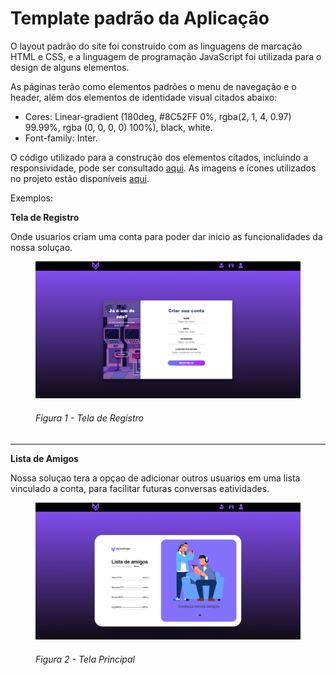 # Template padrão da Aplicação

O layout padrão do site foi construído com as linguagens de marcação HTML e CSS, e a linguagem de programação JavaScript foi utilizada para o design de alguns elementos.

As páginas terão como elementos padrões o menu de navegação e o header, além dos elementos de identidade visual citados abaixo:

<ul>
<li>Cores: Linear-gradient (180deg, #8C52FF 0%, rgba(2, 1, 4, 0.97) 99.99%, rgba (0, 0, 0, 0) 100%), black, white.</li>
<li>Font-family: Inter.</li>
</ul>
  
O código utilizado para a construção dos elementos citados, incluindo a responsividade, pode ser consultado <a href="https://github.com/ICEI-PUC-Minas-PMV-ADS/MatchFinder-Turma4-Grupo4/tree/main/codigo-fonte">aqui</a>. As imagens e ícones utilizados no projeto estão disponíveis <a href="https://github.com/ICEI-PUC-Minas-PMV-ADS/MatchFinder-Turma4-Grupo4/tree/main/documentos/img">aqui</a>.

Exemplos:

<b>Tela de Registro</b>
<p>Onde usuarios criam uma conta para poder dar inicio as funcionalidades da nossa soluçao.</p>
<figure> 
  <p><img src="https://github.com/ICEI-PUC-Minas-PMV-ADS/MatchFinder-Turma4-Grupo4/blob/main/documentos/img/tela_registre-se.png">
  <figcaption> <h6>Figura 1 - Tela de Registro</h6></figcaption>  
</figure></p>
<hr>
<b>Lista de Amigos</b>
<p>Nossa soluçao tera a opçao de adicionar outros usuarios em uma lista vinculado a conta, para facilitar futuras conversas eatividades.</p>
<p><figure> 
  <img src="https://github.com/ICEI-PUC-Minas-PMV-ADS/MatchFinder-Turma4-Grupo4/blob/main/documentos/img/lista_de_amg.png">
  <figcaption><h6>Figura 2 - Tela Principal</h6>      
</figure></p> 
